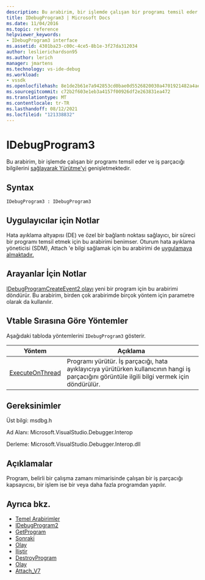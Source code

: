 ```yaml
---
description: Bu arabirim, bir işlemde çalışan bir programı temsil eder ve iş parçacığı bilgilerini sağlayarak Yürütme'yi genişletmektedir.
title: IDebugProgram3 | Microsoft Docs
ms.date: 11/04/2016
ms.topic: reference
helpviewer_keywords:
- IDebugProgram3 interface
ms.assetid: 4301ba23-c00c-4ce5-8b1e-3f27da312034
author: leslierichardson95
ms.author: lerich
manager: jmartens
ms.technology: vs-ide-debug
ms.workload:
- vssdk
ms.openlocfilehash: 8e1de2b61e7a942853cd0bae0d5526820030a4701921482a4aeb979cbfe96a2d
ms.sourcegitcommit: c72b2f603e1eb3a4157f00926df2e263831ea472
ms.translationtype: MT
ms.contentlocale: tr-TR
ms.lasthandoff: 08/12/2021
ms.locfileid: "121338832"
---
```

# <a name="idebugprogram3"></a>IDebugProgram3
Bu arabirim, bir işlemde çalışan bir programı temsil eder ve iş parçacığı bilgilerini [sağlayarak Yürütme'yi](../../../extensibility/debugger/reference/idebugprogram2-execute.md) genişletmektedir.

## <a name="syntax"></a>Syntax

```
IDebugProgram3 : IDebugProgram3
```

## <a name="notes-for-implementers"></a>Uygulayıcılar için Notlar
 Hata ayıklama altyapısı (DE) ve özel bir bağlantı noktası sağlayıcı, bir süreci bir programı temsil etmek için bu arabirimi benimser. Oturum hata ayıklama yöneticisi (SDM), Attach 'e bilgi sağlamak için bu arabirimi de [uygulamaya almaktadır.](../../../extensibility/debugger/reference/idebugprogram2-attach.md)

## <a name="notes-for-callers"></a>Arayanlar İçin Notlar
 [IDebugProgramCreateEvent2 olayı](../../../extensibility/debugger/reference/idebugprogramcreateevent2.md) yeni bir program için bu arabirimi döndürür. Bu arabirim, birden çok arabirimde birçok yöntem için parametre olarak da kullanılır.

## <a name="methods-in-vtable-order"></a>Vtable Sırasına Göre Yöntemler
 Aşağıdaki tabloda yöntemlerini `IDebugProgram3` gösterir.

|Yöntem|Açıklama|
|------------|-----------------|
|[ExecuteOnThread](../../../extensibility/debugger/reference/idebugprogram3-executeonthread.md)|Programı yürütür. İş parçacığı, hata ayıklayıcıya yürütürken kullanıcının hangi iş parçacığını görüntüle ilgili bilgi vermek için döndürülür.|

## <a name="requirements"></a>Gereksinimler
 Üst bilgi: msdbg.h

 Ad Alanı: Microsoft.VisualStudio.Debugger.Interop

 Derleme: Microsoft.VisualStudio.Debugger.Interop.dll

## <a name="remarks"></a>Açıklamalar
 Program, belirli bir çalışma zamanı mimarisinde çalışan bir iş parçacığı kapsayıcısı, bir işlem ise bir veya daha fazla programdan yapılır.

## <a name="see-also"></a>Ayrıca bkz.
- [Temel Arabirimler](../../../extensibility/debugger/reference/core-interfaces.md)
- [IDebugProgram2](../../../extensibility/debugger/reference/idebugprogram2.md)
- [GetProgram](../../../extensibility/debugger/reference/idebugthread2-getprogram.md)
- [Sonraki](../../../extensibility/debugger/reference/ienumdebugprograms2-next.md)
- [Olay](../../../extensibility/debugger/reference/idebugportevents2-event.md)
- [İliştir](../../../extensibility/debugger/reference/idebugengine2-attach.md)
- [DestroyProgram](../../../extensibility/debugger/reference/idebugengine2-destroyprogram.md)
- [Olay](../../../extensibility/debugger/reference/idebugeventcallback2-event.md)
- [Attach_V7](../../../extensibility/debugger/reference/idebugprogramnode2-attach-v7.md)

